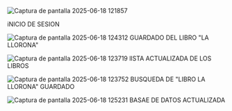 ![Captura de pantalla 2025-06-18 121857](https://github.com/user-attachments/assets/8051c948-1420-4dc9-851b-6a31fa3b6dce)

iNICIO DE SESION

![Captura de pantalla 2025-06-18 124312](https://github.com/user-attachments/assets/2ebd9bef-93a0-4888-bdbe-9618991e4bac)
GUARDADO DEL LIBRO "LA LLORONA"


![Captura de pantalla 2025-06-18 123719](https://github.com/user-attachments/assets/63b976a9-0e39-4290-9567-e636edc1b677)
lISTA ACTUALIZADA DE LOS LIBROS

![Captura de pantalla 2025-06-18 123752](https://github.com/user-attachments/assets/0f0b64ab-2f6d-4023-867b-50dbee3ced27)
BUSQUEDA DE "LIBRO LA LLORONA" GUARDADO

![Captura de pantalla 2025-06-18 125231](https://github.com/user-attachments/assets/b32c9a33-29ad-4527-b880-7be62dfa7179)
BASAE DE DATOS ACTUALIZADA
